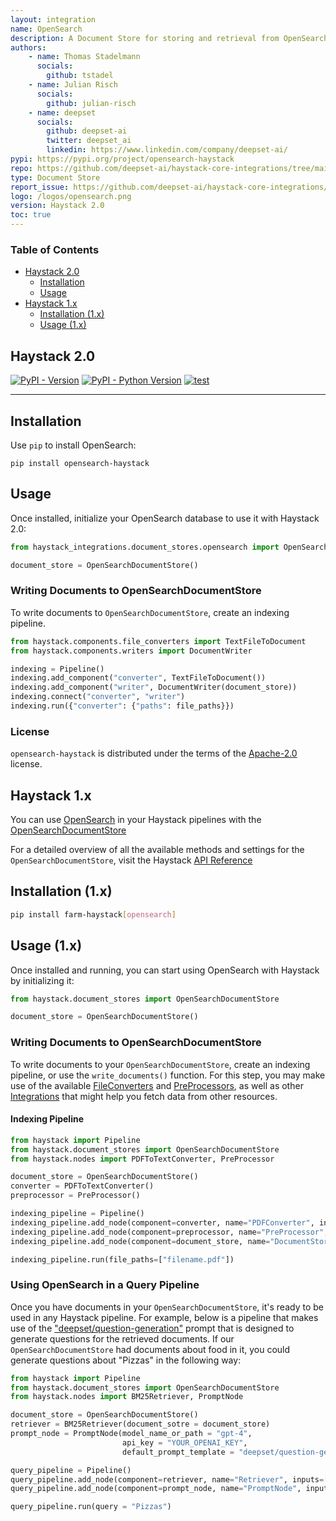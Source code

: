 ```yaml
---
layout: integration
name: OpenSearch
description: A Document Store for storing and retrieval from OpenSearch
authors:
    - name: Thomas Stadelmann
      socials:
        github: tstadel
    - name: Julian Risch
      socials:
        github: julian-risch
    - name: deepset
      socials:
        github: deepset-ai
        twitter: deepset_ai
        linkedin: https://www.linkedin.com/company/deepset-ai/
pypi: https://pypi.org/project/opensearch-haystack
repo: https://github.com/deepset-ai/haystack-core-integrations/tree/main/integrations/opensearch
type: Document Store
report_issue: https://github.com/deepset-ai/haystack-core-integrations/issues
logo: /logos/opensearch.png
version: Haystack 2.0
toc: true
---
```


### Table of Contents

- [Haystack 2.0](#haystack-20)
  - [Installation](#installation)
  - [Usage](#usage)
- [Haystack 1.x](#haystack-1x)
  - [Installation (1.x)](#installation-1x)
  - [Usage (1.x)](#usage-1x)

## Haystack 2.0

[![PyPI - Version](https://img.shields.io/pypi/v/opensearch-haystack.svg)](https://pypi.org/project/opensearch-haystack)
[![PyPI - Python Version](https://img.shields.io/pypi/pyversions/opensearch-haystack.svg)](https://pypi.org/project/opensearch-haystack)
[![test](https://github.com/deepset-ai/haystack-core-integrations/actions/workflows/opensearch.yml/badge.svg)](https://github.com/deepset-ai/haystack-core-integrations/actions/workflows/opensearch.yml)

-----

## Installation
Use `pip` to install OpenSearch:

```console
pip install opensearch-haystack
```
## Usage
Once installed, initialize your OpenSearch database to use it with Haystack 2.0:

```python
from haystack_integrations.document_stores.opensearch import OpenSearchDocumentStore

document_store = OpenSearchDocumentStore()
```

### Writing Documents to OpenSearchDocumentStore
To write documents to `OpenSearchDocumentStore`, create an indexing pipeline.

```python
from haystack.components.file_converters import TextFileToDocument
from haystack.components.writers import DocumentWriter

indexing = Pipeline()
indexing.add_component("converter", TextFileToDocument())
indexing.add_component("writer", DocumentWriter(document_store))
indexing.connect("converter", "writer")
indexing.run({"converter": {"paths": file_paths}})
```

### License

`opensearch-haystack` is distributed under the terms of the [Apache-2.0](https://spdx.org/licenses/Apache-2.0.html) license.

## Haystack 1.x
You can use [OpenSearch](https://opensearch.org/docs/latest/#docker-quickstart) in your Haystack pipelines with the [OpenSearchDocumentStore](https://docs.haystack.deepset.ai/v1.25/docs/document_store#initialization)

For a detailed overview of all the available methods and settings for the `OpenSearchDocumentStore`, visit the Haystack [API Reference](https://docs.haystack.deepset.ai/v1.25/reference/document-store-api#opensearchdocumentstore)

## Installation (1.x)

```bash
pip install farm-haystack[opensearch]
```

## Usage (1.x)

Once installed and running, you can start using OpenSearch with Haystack by initializing it: 

```python
from haystack.document_stores import OpenSearchDocumentStore

document_store = OpenSearchDocumentStore()
```

### Writing Documents to OpenSearchDocumentStore

To write documents to your `OpenSearchDocumentStore`, create an indexing pipeline, or use the `write_documents()` function.
For this step, you may make use of the available [FileConverters](https://docs.haystack.deepset.ai/v1.25/docs/file_converters) and [PreProcessors](https://docs.haystack.deepset.ai/v1.25/docs/preprocessor), as well as other [Integrations](/integrations) that might help you fetch data from other resources.

#### Indexing Pipeline

```python
from haystack import Pipeline
from haystack.document_stores import OpenSearchDocumentStore
from haystack.nodes import PDFToTextConverter, PreProcessor

document_store = OpenSearchDocumentStore()
converter = PDFToTextConverter()
preprocessor = PreProcessor()

indexing_pipeline = Pipeline()
indexing_pipeline.add_node(component=converter, name="PDFConverter", inputs=["File"])
indexing_pipeline.add_node(component=preprocessor, name="PreProcessor", inputs=["PDFConverter"])
indexing_pipeline.add_node(component=document_store, name="DocumentStore", inputs=["PreProcessor"])

indexing_pipeline.run(file_paths=["filename.pdf"])
```

### Using OpenSearch in a Query Pipeline

Once you have documents in your `OpenSearchDocumentStore`, it's ready to be used in any Haystack pipeline. For example, below is a pipeline that makes use of the ["deepset/question-generation"](https://prompthub.deepset.ai/?prompt=deepset%2Fquestion-generation) prompt that is designed to generate questions for the retrieved documents. If our `OpenSearchDocumentStore` had documents about food in it, you could generate questions about "Pizzas" in the following way:

```python
from haystack import Pipeline
from haystack.document_stores import OpenSearchDocumentStore
from haystack.nodes import BM25Retriever, PromptNode

document_store = OpenSearchDocumentStore()
retriever = BM25Retriever(document_sotre = document_store)
prompt_node = PromptNode(model_name_or_path = "gpt-4",
                         api_key = "YOUR_OPENAI_KEY",
                         default_prompt_template = "deepset/question-generation")

query_pipeline = Pipeline()
query_pipeline.add_node(component=retriever, name="Retriever", inputs=["Query"])
query_pipeline.add_node(component=prompt_node, name="PromptNode", inputs=["Retriever"])

query_pipeline.run(query = "Pizzas")
```

